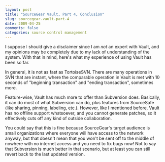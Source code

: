 ```yaml
---
layout: post
title: "SourceGear Vault, Part 4, Conclusion"
slug: sourcegear-vault-part-4
date: 2009-04-25
comments: false
categories: source control management
---
```

I suppose I should give a disclaimer since I am *not* an expert with Vault, and my opinions may be completely due to my lack of understanding of the system.  With that in mind, here's what my experience of using Vault has been so far.

In general, it is not as fast as TortoiseSVN.  There are many operations in SVN that are instant, where the comparable operation in Vault is met with 10 seconds of "beginning transaction" and "ending transaction", sometimes more.

Feature-wise, Vault has much more to offer than Subversion does.  Basically, it can do most of what Subversion can do, plus features from SourceSafe (like sharing, pinning, labeling, etc.).  However, like I mentioned before, Vault has no offline support whatsoever, and you cannot generate patches, so it effectively cuts off any kind of outside collaboration.

You could say that this is fine because SourceGear's target audience is small organizations where everyone will have access to the network anyway, but that doesn't mean that you won't be sent off to the middle of nowhere with no internet access and you need to fix bugs now!  Not to say that Subversion is much better in that scenario, but at least you can still revert back to the last updated version.
